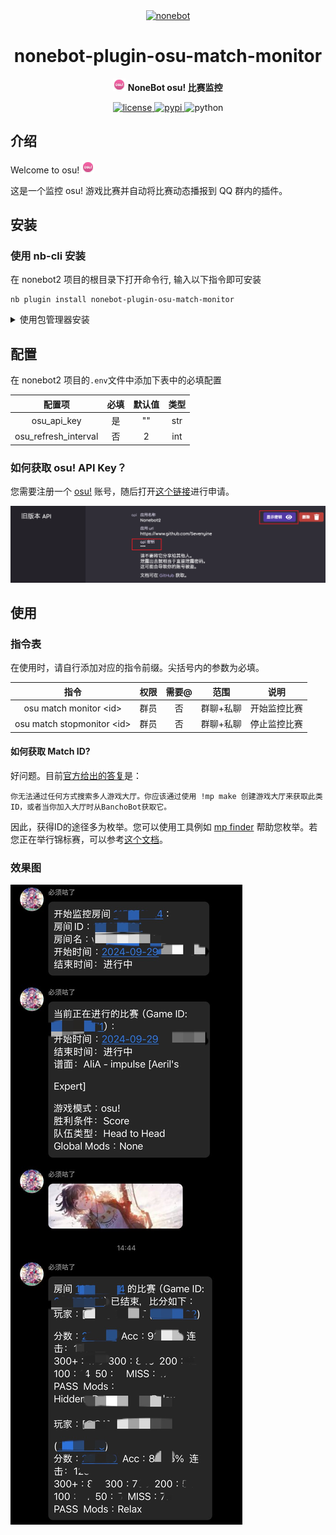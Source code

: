 <div align="center">
  <a href="https://v2.nonebot.dev/">
    <img src="https://v2.nonebot.dev/logo.png" width="200" height="200" alt="nonebot">
  </a>
</div>

<div align="center">

# nonebot-plugin-osu-match-monitor

**<img src="https://github.com/ppy/osu/blob/master/assets/lazer.png?raw=true" alt="osu!" height="20px" width="auto" /> NoneBot osu! 比赛监控**


<a href="./LICENSE">
    <img src="https://img.shields.io/github/license/Sevenyine/nonebot-plugin-osu-match-monitor.svg" alt="license">
</a>
<a href="https://pypi.python.org/pypi/nonebot-plugin-osu-match-monitor">
    <img src="https://img.shields.io/pypi/v/nonebot-plugin-osu-match-monitor.svg" alt="pypi">
</a>
<img src="https://img.shields.io/badge/python-3.9+-blue.svg" alt="python">

</div>

## 介绍

Welcome to osu! <img src="https://github.com/ppy/osu/blob/master/assets/lazer.png?raw=true" alt="osu!" height="20px" width="auto" />

这是一个监控 osu! 游戏比赛并自动将比赛动态播报到 QQ 群内的插件。

## 安装

### 使用 nb-cli 安装

在 nonebot2 项目的根目录下打开命令行, 输入以下指令即可安装

    nb plugin install nonebot-plugin-osu-match-monitor

<details>
<summary>使用包管理器安装</summary>
在 nonebot2 项目的插件目录下, 打开命令行, 根据你使用的包管理器, 输入相应的安装命令

<details>
<summary>pip</summary>

    pip install nonebot-plugin-osu-match-monitor
</details>
<details>
<summary>pdm</summary>

    pdm add nonebot-plugin-osu-match-monitor
</details>
<details>
<summary>poetry</summary>

    poetry add nonebot-plugin-osu-match-monitor
</details>
</details>

## 配置

在 nonebot2 项目的`.env`文件中添加下表中的必填配置

| 配置项 | 必填 | 默认值 | 类型 |
|:-----:|:----:|:----:|:----:|
| osu_api_key | 是 | "" | str |
| osu_refresh_interval | 否 | 2 | int |

### 如何获取 osu! API Key？

您需要注册一个 [osu!](https://osu.ppy.sh) 账号，随后打开[这个链接](https://osu.ppy.sh/home/account/edit#legacy-api)进行申请。

![api.png](https://github.com/Sevenyine/nonebot-plugin-osu-match-monitor/blob/resources/api.png?raw=true)

## 使用
### 指令表

在使用时，请自行添加对应的指令前缀。尖括号内的参数为必填。

| 指令 | 权限 | 需要@ | 范围 | 说明 |
|:-----:|:----:|:----:|:----:|:----:|
| osu match monitor \<id\> | 群员 | 否 | 群聊+私聊 | 开始监控比赛 |
| osu match stopmonitor \<id\> | 群员 | 否 | 群聊+私聊 | 停止监控比赛 |

#### 如何获取 Match ID?

好问题。目前[官方给出的答复](https://github.com/ppy/osu-api/issues/282#issuecomment-544814577)是：

``你无法通过任何方式搜索多人游戏大厅。你应该通过使用 !mp make 创建游戏大厅来获取此类ID，或者当你加入大厅时从BanchoBot获取它。``

因此，获得ID的途径多为枚举。您可以使用工具例如 [mp finder](https://shdewz.me/tools/mpfinder/) 帮助您枚举。若您正在举行锦标赛，可以参考[这个文档](https://osu.ppy.sh/wiki/en/osu%21_tournament_client/osu%21tourney/Tournament_management_commands)。

### 效果图

![example.jpg](https://github.com/Sevenyine/nonebot-plugin-osu-match-monitor/blob/resources/example.JPG?raw=true)
